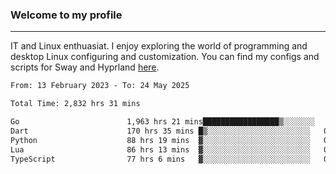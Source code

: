 ### Welcome to my profile

---

IT and Linux enthuasiat. I enjoy exploring the world of programming and desktop Linux configuring and customization. You can find my configs and scripts for Sway and Hyprland [here](https://github.com/uroborosq/mess-of-linux-configurations).

<!-- <div display="block">
 	<img align="left" width="48%" alt="isocalendar" src=".github/metrics/isocalendar_metrics.svg" />
	<img align="center" width="48%" alt="contributions" src=".github/metrics/contributions_metrics.svg" />
	<img align="center" alt="languages" src=".github/metrics/languages_metrics.svg" />
</div> -->

<!-- ![](https://komarev.com/ghpvc/?username=uroborosq&color=success&style=flat-square) -->
<!-- [](https://img.shields.io/github/last-commit/uroborosq/uroborosq?label=Profile%20updated&style=flat-square) -->

<!--START_SECTION:waka-->

```txt
From: 13 February 2023 - To: 24 May 2025

Total Time: 2,832 hrs 31 mins

Go                        1,963 hrs 21 mins█████████████████▒░░░░░░░   68.70 %
Dart                      170 hrs 35 mins █▒░░░░░░░░░░░░░░░░░░░░░░░   05.97 %
Python                    88 hrs 19 mins  ▓░░░░░░░░░░░░░░░░░░░░░░░░   03.09 %
Lua                       86 hrs 13 mins  ▓░░░░░░░░░░░░░░░░░░░░░░░░   03.02 %
TypeScript                77 hrs 6 mins   ▓░░░░░░░░░░░░░░░░░░░░░░░░   02.70 %
```

<!--END_SECTION:waka-->
